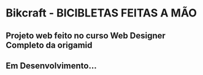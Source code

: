 # Bikcraft - BICIBLETAS FEITAS A MÃO

## Projeto web feito no curso Web Designer Completo da origamid

## Em Desenvolvimento...